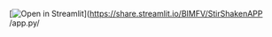 [![Open in Streamlit](https://static.streamlit.io/badges/streamlit_badge_black_white.svg)](https://share.streamlit.io/BIMFV/StirShakenAPP
/app.py/
